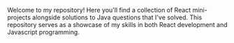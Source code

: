 Welcome to my repository! Here you'll find a collection of React mini-projects alongside solutions to Java questions that I've solved. This repository serves as a showcase of my skills in both React development and Javascript programming.
